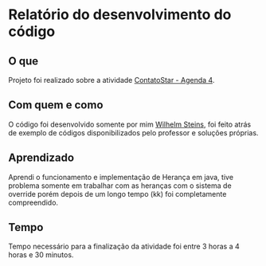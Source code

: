 # Relatório do desenvolvimento do código

## O que
Projeto foi realizado sobre a atividade [ContatoStar - Agenda 4](https://github.com/qxcodepoo/arcade/blob/master/base/030/Readme.md).
<br />

## Com quem e como
O código foi desenvolvido somente por mim [Wilhelm Steins](https://github.com/wilhelmSt), foi feito atrás de exemplo de códigos disponibilizados pelo professor e soluções próprias.
<br />

## Aprendizado
Aprendi o funcionamento e implementação de Herança em java, tive problema somente em trabalhar com as heranças com o sistema de override porém depois de um longo tempo (kk) foi completamente compreendido.
<br />

## Tempo
Tempo necessário para a finalização da atividade foi entre 3 horas a 4 horas e 30 minutos.